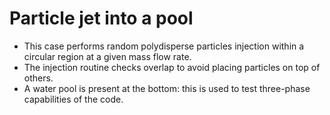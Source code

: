 # Particle jet into a pool

- This case performs random polydisperse particles injection within a circular region at a given mass flow rate.
- The injection routine checks overlap to avoid placing particles on top of others.
- A water pool is present at the bottom: this is used to test three-phase capabilities of the code.